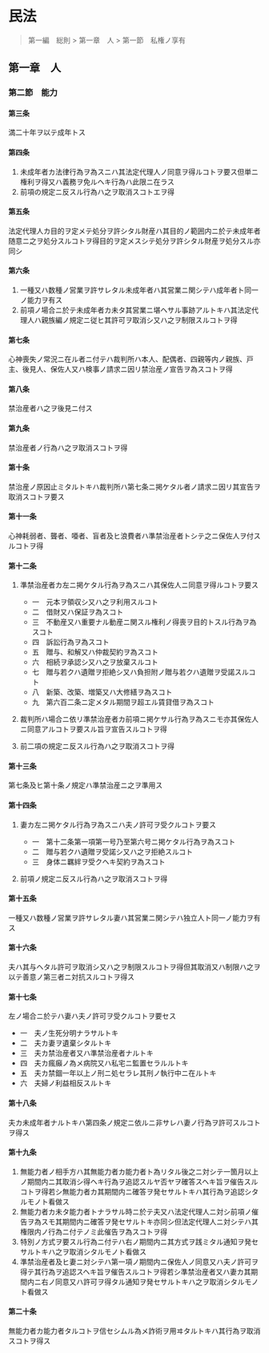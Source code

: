 # 民法

> 第一編　総則 > 第一章　人 > 第一節　私権ノ享有

## 第一章　人

### 第二節　能力

#### 第三条

満二十年ヲ以テ成年トス

#### 第四条

1. 未成年者カ法律行為ヲ為スニハ其法定代理人ノ同意ヲ得ルコトヲ要ス但単ニ権利ヲ得又ハ義務ヲ免ルヘキ行為ハ此限ニ在ラス
2. 前項の規定ニ反スル行為ハ之ヲ取消スコトエヲ得

#### 第五条

法定代理人カ目的ヲ定メテ処分ヲ許シタル財産ハ其目的ノ範囲内ニ於テ未成年者随意ニ之ヲ処分スルコトヲ得目的ヲ定メスシテ処分ヲ許シタル財産ヲ処分スル亦同シ

#### 第六条

1. 一種又ハ数種ノ営業ヲ許サレタル未成年者ハ其営業ニ関シテハ成年者ト同一ノ能力ヲ有ス
2. 前項ノ場合ニ於テ未成年者カ未タ其営業ニ堪ヘサル事跡アルトキハ其法定代理人ハ親族編ノ規定ニ従ヒ其許可ヲ取消シ又ハ之ヲ制限スルコトヲ得

#### 第七条

心神喪失ノ常況ニ在ル者ニ付テハ裁判所ハ本人、配偶者、四親等内ノ親族、戸主、後見人、保佐人又ハ検事ノ請求ニ因リ禁治産ノ宣告ヲ為スコトヲ得

#### 第八条

禁治産者ハ之ヲ後見ニ付ス

#### 第九条

禁治産者ノ行為ハ之ヲ取消スコトヲ得

#### 第十条

禁治産ノ原因止ミタルトキハ裁判所ハ第七条ニ掲ケタル者ノ請求ニ因リ其宣告ヲ取消スコトヲ要ス

#### 第十一条

心神耗弱者、聾者、唖者、盲者及ヒ浪費者ハ準禁治産者トシテ之ニ保佐人ヲ付スルコトヲ得

#### 第十二条

1. 準禁治産者カ左ニ掲ケタル行為ヲ為スニハ其保佐人ニ同意ヲ得ルコトヲ要ス

    - 一　元本ヲ領収シ又ハ之ヲ利用スルコト
    - 二　借財又ハ保証ヲ為スコト
    - 三　不動産又ハ重要ナル動産ニ関スル権利ノ得喪ヲ目的トスル行為ヲ為スコト
    - 四　訴訟行為ヲ為スコト
    - 五　贈与、和解又ハ仲裁契約ヲ為スコト
    - 六　相続ヲ承認シ又ハ之ヲ放棄スルコト
    - 七　贈与若クハ遺贈ヲ拒絶シ又ハ負担附ノ贈与若クハ遺贈ヲ受諾スルコト
    - 八　新築、改築、増築又ハ大修繕ヲ為スコト
    - 九　第六百二条ニ定メタル期間ヲ超エル賃貸借ヲ為スコト

2. 裁判所ハ場合ニ依リ準禁治産者カ前項ニ掲ケサル行為ヲ為スニモ亦其保佐人ニ同意アルコトヲ要スル旨ヲ宣告スルコトヲ得
3. 前二項の規定ニ反スル行為ハ之ヲ取消スコトヲ得

#### 第十三条

第七条及ヒ第十条ノ規定ハ準禁治産ニ之ヲ準用ス

#### 第十四条

1. 妻カ左ニ掲ケタル行為ヲ為スニハ夫ノ許可ヲ受クルコトヲ要ス

    - 一　第十二条第一項第一号乃至第六号ニ掲ケタル行為ヲ為スコト
    - 二　贈与若クハ遺贈ヲ受諾シ又ハ之ヲ拒絶スルコト
    - 三　身体ニ羈絆ヲ受クヘキ契約ヲ為スコト

2. 前項ノ規定ニ反スル行為ハ之ヲ取消スコトヲ得

#### 第十五条

一種又ハ数種ノ営業ヲ許サレタル妻ハ其営業ニ関シテハ独立人ト同一ノ能力ヲ有ス

#### 第十六条

夫ハ其与ヘタル許可ヲ取消シ又ハ之ヲ制限スルコトヲ得但其取消又ハ制限ハ之ヲ以テ善意ノ第三者ニ対抗スルコトヲ得ス

#### 第十七条

左ノ場合ニ於テハ妻ハ夫ノ許可ヲ受クルコトヲ要セス

- 一　夫ノ生死分明ナラサルトキ
- 二　夫カ妻ヲ遺棄シタルトキ
- 三　夫カ禁治産者又ハ準禁治産者ナルトキ
- 四　夫カ瘋癲ノ為メ病院又ハ私宅ニ監置セラルルトキ
- 五　夫カ禁錮一年以上ノ刑ニ処セラレ其刑ノ執行中ニ在ルトキ
- 六　夫婦ノ利益相反スルトキ

#### 第十八条

夫カ未成年者ナルトキハ第四条ノ規定ニ依ルニ非サレハ妻ノ行為ヲ許可スルコトヲ得ス

#### 第十九条

1. 無能力者ノ相手方ハ其無能力者カ能力者ト為リタル後之ニ対シテ一箇月以上ノ期間内ニ其取消シ得ヘキ行為ヲ追認スルヤ否ヤヲ確答スヘキ旨ヲ催告スルコトヲ得若シ無能力者カ其期間内ニ確答ヲ発セサルトキハ其行為ヲ追認シタルモノト看做ス
2. 無能力者カ未タ能力者トナラサル時ニ於テ夫又ハ法定代理人ニ対シ前項ノ催告ヲ為スモ其期間内ニ確答ヲ発セサルトキ亦同シ但法定代理人ニ対シテハ其権限内ノ行為ニ付テノミ此催告ヲ為スコトヲ得
3. 特別ノ方式ヲ要スル行為ニ付テハ右ノ期間内ニ其方式ヲ践ミタル通知ヲ発セサルトキハ之ヲ取消シタルモノト看做ス
4. 準禁治産者及ヒ妻ニ対シテハ第一項ノ期間内ニ保佐人ノ同意又ハ夫ノ許可ヲ得テ其行為ヲ追認スヘキ旨ヲ催告スルコトヲ得若シ準禁治産者又ハ妻カ其期間内ニ右ノ同意又ハ許可ヲ得タル通知ヲ発セサルトキハ之ヲ取消シタルモノト看做ス

#### 第二十条

無能力者カ能力者タルコトヲ信セシムル為メ詐術ヲ用ヰタルトキハ其行為ヲ取消スコトヲ得ス
